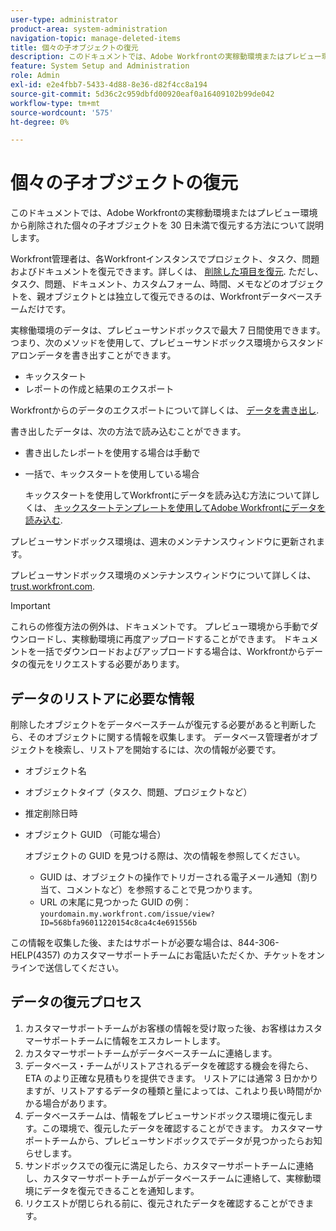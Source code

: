 ```yaml
---
user-type: administrator
product-area: system-administration
navigation-topic: manage-deleted-items
title: 個々の子オブジェクトの復元
description: このドキュメントでは、Adobe Workfrontの実稼動環境またはプレビュー環境から削除された個々の子オブジェクトを 30 日未満で復元する方法について説明します。
feature: System Setup and Administration
role: Admin
exl-id: e2e4fbb7-5433-4d88-8e36-d82f4cc8a194
source-git-commit: 5d36c2c959dbfd00920eaf0a16409102b99de042
workflow-type: tm+mt
source-wordcount: '575'
ht-degree: 0%

---
```


# 個々の子オブジェクトの復元

このドキュメントでは、Adobe Workfrontの実稼動環境またはプレビュー環境から削除された個々の子オブジェクトを 30 日未満で復元する方法について説明します。

Workfront管理者は、各Workfrontインスタンスでプロジェクト、タスク、問題およびドキュメントを復元できます。詳しくは、 [削除した項目を復元](../../../administration-and-setup/manage-workfront/manage-deleted-items/restore-deleted-items.md). ただし、タスク、問題、ドキュメント、カスタムフォーム、時間、メモなどのオブジェクトを、親オブジェクトとは独立して復元できるのは、Workfrontデータベースチームだけです。

実稼働環境のデータは、プレビューサンドボックスで最大 7 日間使用できます。 つまり、次のメソッドを使用して、プレビューサンドボックス環境からスタンドアロンデータを書き出すことができます。

* キックスタート
* レポートの作成と結果のエクスポート

Workfrontからのデータのエクスポートについて詳しくは、 [データを書き出し](../../../reports-and-dashboards/reports/creating-and-managing-reports/export-data.md).

書き出したデータは、次の方法で読み込むことができます。

* 書き出したレポートを使用する場合は手動で
* 一括で、キックスタートを使用している場合

   キックスタートを使用してWorkfrontにデータを読み込む方法について詳しくは、 [キックスタートテンプレートを使用してAdobe Workfrontにデータを読み込む](../../../administration-and-setup/manage-workfront/using-kick-starts/import-data-via-kickstarts.md).

プレビューサンドボックス環境は、週末のメンテナンスウィンドウに更新されます。

プレビューサンドボックス環境のメンテナンスウィンドウについて詳しくは、 [trust.workfront.com](https://trust.workfront.com/).

>[!IMPORTANT]
>
>これらの修復方法の例外は、ドキュメントです。 プレビュー環境から手動でダウンロードし、実稼動環境に再度アップロードすることができます。 ドキュメントを一括でダウンロードおよびアップロードする場合は、Workfrontからデータの復元をリクエストする必要があります。

## データのリストアに必要な情報

削除したオブジェクトをデータベースチームが復元する必要があると判断したら、そのオブジェクトに関する情報を収集します。 データベース管理者がオブジェクトを検索し、リストアを開始するには、次の情報が必要です。

* オブジェクト名
* オブジェクトタイプ（タスク、問題、プロジェクトなど）
* 推定削除日時
* オブジェクト GUID （可能な場合）

   オブジェクトの GUID を見つける際は、次の情報を参照してください。

   * GUID は、オブジェクトの操作でトリガーされる電子メール通知（割り当て、コメントなど）を参照することで見つかります。
   * URL の末尾に見つかった GUID の例： `yourdomain.my.workfront.com/issue/view?ID=568bfa96011220154c8ca4c4e691556b`

この情報を収集した後、またはサポートが必要な場合は、844-306-HELP(4357) のカスタマーサポートチームにお電話いただくか、チケットをオンラインで送信してください。

## データの復元プロセス

1. カスタマーサポートチームがお客様の情報を受け取った後、お客様はカスタマーサポートチームに情報をエスカレートします。
1. カスタマーサポートチームがデータベースチームに連絡します。
1. データベース・チームがリストアされるデータを確認する機会を得たら、ETA のより正確な見積もりを提供できます。 リストアには通常 3 日かかりますが、リストアするデータの種類と量によっては、これより長い時間がかかる場合があります。
1. データベースチームは、情報をプレビューサンドボックス環境に復元します。この環境で、復元したデータを確認することができます。 カスタマーサポートチームから、プレビューサンドボックスでデータが見つかったらお知らせします。
1. サンドボックスでの復元に満足したら、カスタマーサポートチームに連絡し、カスタマーサポートチームがデータベースチームに連絡して、実稼動環境にデータを復元できることを通知します。
1. リクエストが閉じられる前に、復元されたデータを確認することができます。
